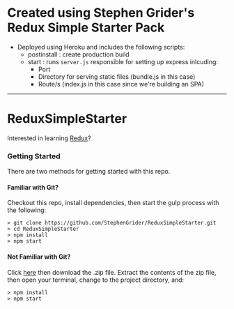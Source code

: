 # Created using Stephen Grider's Redux Simple Starter Pack

- Deployed using Heroku and includes the following scripts:
  - postinstall : create production build
  - start : runs `server.js` responsible for setting up express inlcuding:
    - Port
    - Directory for serving static files (bundle.js in this case)
    - Route/s (index.js in this case since we're building an SPA)

<hr>

# ReduxSimpleStarter

Interested in learning [Redux](https://www.udemy.com/react-redux/)?

### Getting Started

There are two methods for getting started with this repo.

#### Familiar with Git?
Checkout this repo, install dependencies, then start the gulp process with the following:

```
> git clone https://github.com/StephenGrider/ReduxSimpleStarter.git
> cd ReduxSimpleStarter
> npm install
> npm start
```

#### Not Familiar with Git?
Click [here](https://github.com/StephenGrider/ReactStarter/releases) then download the .zip file.  Extract the contents of the zip file, then open your terminal, change to the project directory, and:

```
> npm install
> npm start
```
